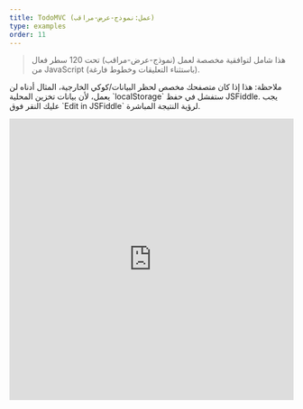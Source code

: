 ```yaml
---
title: TodoMVC (عمل:نموذج-عرض-مراقب)
type: examples
order: 11
---
```


> هذا شامل لتوافقية مخصصة لعمل (نموذج-عرض-مراقب) تحت 120 سطر فعال من JavaScript (باستثناء التعليقات وخطوط فارغة).

<p class="tip">ملاحظة: هذا إذا كان متصفحك مخصص لحظر البيانات/كوكي الخارجية، المثال أدناه لن يعمل، لأن  بيانات تخزين المحلية `localStorage` ستفشل في حفظ JSFiddle. يجب عليك النقر فوق `Edit in JSFiddle` لرؤية النتيجة المباشرة.</p>

<iframe width="100%" height="500" src="https://jsfiddle.net/yyx990803/4dr2fLb7/embedded/result,html,js,css" allowfullscreen="allowfullscreen" frameborder="0"></iframe>
